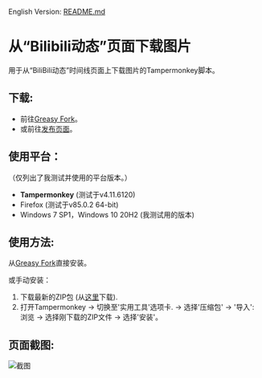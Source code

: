 English Version: [README.md](README.md)

# 从“Bilibili动态”页面下载图片
用于从“BiliBili动态”时间线页面上下载图片的Tampermonkey脚本。

## 下载:
- 前往[Greasy Fork](https://greasyfork.org/zh-CN/scripts/421885-bilibili-download-pictures)。
- 或前往[发布页面](https://github.com/owendswang/Download-Pictures-from-Bilibili-Timeline/releases)。

## 使用平台：
（仅列出了我测试并使用的平台版本。）
- **Tampermonkey** (测试于v4.11.6120)
- Firefox (测试于v85.0.2 64-bit)
- Windows 7 SP1，Windows 10 20H2 (我测试用的版本)

## 使用方法:
从[Greasy Fork](https://greasyfork.org/zh-CN/scripts/421885-bilibili-download-pictures)直接安装。

或手动安装：
1. 下载最新的ZIP包 (从[这里](https://github.com/owendswang/Download-Pictures-from-Bilibili-Timeline/releases)下载).
2. 打开Tampermonkey -> 切换至'实用工具'选项卡. -> 选择'压缩包' -> '导入': 浏览 -> 选择刚下载的ZIP文件 -> 选择'安装'。

## 页面截图:
![截图](res/Capture.jpg?raw=true)
